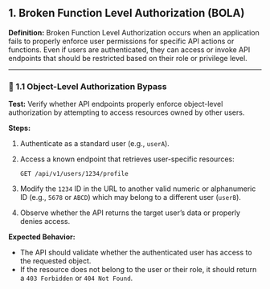 ## 1. Broken Function Level Authorization (BOLA)

**Definition:**
Broken Function Level Authorization occurs when an application fails to properly enforce user permissions for specific API actions or functions. Even if users are authenticated, they can access or invoke API endpoints that should be restricted based on their role or privilege level.

---

### 🔐 1.1 Object-Level Authorization Bypass

**Test:** Verify whether API endpoints properly enforce object-level authorization by attempting to access resources owned by other users.

**Steps:**

1. Authenticate as a standard user (e.g., `userA`).
2. Access a known endpoint that retrieves user-specific resources:

   ```
   GET /api/v1/users/1234/profile
   ```
3. Modify the `1234` ID in the URL to another valid numeric or alphanumeric ID (e.g., `5678` or `ABCD`) which may belong to a different user (`userB`).
4. Observe whether the API returns the target user’s data or properly denies access.

**Expected Behavior:**

* The API should validate whether the authenticated user has access to the requested object.
* If the resource does not belong to the user or their role, it should return a `403 Forbidden` or `404 Not Found`.
